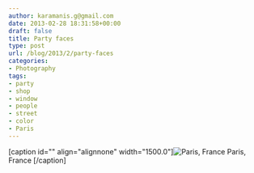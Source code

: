 ```yaml
---
author: karamanis.g@gmail.com
date: 2013-02-28 18:31:58+00:00
draft: false
title: Party faces
type: post
url: /blog/2013/2/party-faces
categories:
- Photography
tags:
- party
- shop
- window
- people
- street
- color
- Paris
---
```


[caption id="" align="alignnone" width="1500.0"]![ Paris, France ](/images/2013-02-28-20132party-faces/20130228-R0013517.jpg)
 Paris, France [/caption]
